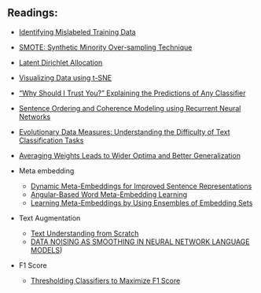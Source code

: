 ## Readings:

* [Identifying Mislabeled Training Data](https://arxiv.org/pdf/1106.0219.pdf)
* [SMOTE: Synthetic Minority Over-sampling Technique](https://arxiv.org/pdf/1106.1813.pdf)
* [Latent Dirichlet Allocation](http://www.jmlr.org/papers/volume3/blei03a/blei03a.pdf)
* [Visualizing Data using t-SNE](http://www.jmlr.org/papers/volume9/vandermaaten08a/vandermaaten08a.pdf)
* [“Why Should I Trust You?” Explaining the Predictions of Any Classifier](https://arxiv.org/pdf/1602.04938.pdf)
* [Sentence Ordering and Coherence Modeling using Recurrent Neural Networks](https://arxiv.org/pdf/1611.02654.pdf)
* [Evolutionary Data Measures: Understanding the Difficulty of Text Classification Tasks](https://arxiv.org/pdf/1811.01910.pdf)
* [Averaging Weights Leads to Wider Optima and Better Generalization](https://arxiv.org/pdf/1803.05407.pdf)

* Meta embedding

  * [Dynamic Meta-Embeddings for Improved Sentence Representations](http://aclweb.org/anthology/D18-1176)
  * [Angular-Based Word Meta-Embedding Learning](https://arxiv.org/pdf/1808.04334.pdf)
  * [Learning Meta-Embeddings by Using Ensembles of Embedding Sets](https://arxiv.org/pdf/1508.04257.pdf)
  
* Text Augmentation

  * [Text Understanding from Scratch](https://arxiv.org/pdf/1502.01710.pdf)
  * [DATA NOISING AS SMOOTHING IN NEURAL NETWORK LANGUAGE MODELS](https://arxiv.org/pdf/1703.02573.pdf))

* F1 Score
  * [Thresholding Classifiers to Maximize F1 Score](https://arxiv.org/pdf/1402.1892.pdf)
